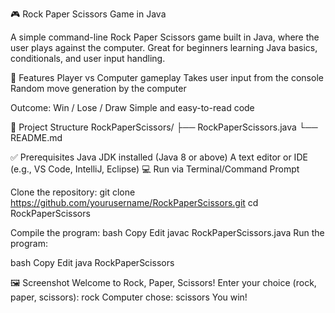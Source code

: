 🎮 Rock Paper Scissors Game in Java

A simple command-line Rock Paper Scissors game built in Java, where the user plays against the computer.
Great for beginners learning Java basics, conditionals, and user input handling.

🚀 Features
Player vs Computer gameplay
Takes user input from the console
Random move generation by the computer

Outcome: Win / Lose / Draw
Simple and easy-to-read code

📂 Project Structure
RockPaperScissors/ ├── RockPaperScissors.java └── README.md

✅ Prerequisites
Java JDK installed (Java 8 or above)
A text editor or IDE (e.g., VS Code, IntelliJ, Eclipse)
💻 Run via Terminal/Command Prompt

Clone the repository:
git clone https://github.com/yourusername/RockPaperScissors.git
cd RockPaperScissors

Compile the program: bash Copy Edit javac RockPaperScissors.java Run the program:

bash Copy Edit java RockPaperScissors

🖼 Screenshot Welcome to Rock, Paper, Scissors! Enter your choice (rock, paper, scissors): rock Computer chose: scissors You win!
